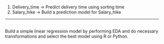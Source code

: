 1) Delivery_time -> Predict delivery time using sorting time <br>
2) Salary_hike -> Build a prediction model for Salary_hike<br>

------------------------------------------------------------
<br>
Build a simple linear regression model by performing EDA and do necessary transformations and select the best model using R or Python.
